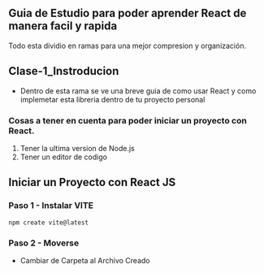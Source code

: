 ## Guia de Estudio para poder aprender React de manera facil y rapida
Todo esta dividio en ramas para una mejor compresion y organización.

## Clase-1_Instroducion
  - Dentro de esta rama se ve una breve guia de como usar React y como implemetar esta libreria dentro de tu proyecto personal

### Cosas a tener en cuenta para poder iniciar un proyecto con React.
  1. Tener la ultima version de Node.js
  2. Tener un editor de codigo



## Iniciar un Proyecto con React JS

### Paso 1 - Instalar VITE
    npm create vite@latest

### Paso 2 - Moverse 
  - Cambiar de Carpeta al Archivo Creado
